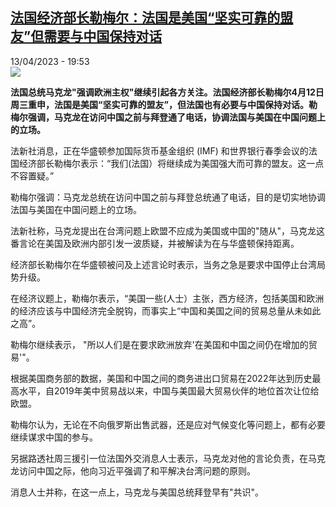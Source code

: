 <!--1681409704000-->
[法国经济部长勒梅尔：法国是美国“坚实可靠的盟友”但需要与中国保持对话](https://www.rfi.fr/cn/%E4%B8%AD%E5%9B%BD/20230413-%E6%B3%95%E5%9B%BD%E7%BB%8F%E6%B5%8E%E9%83%A8%E9%95%BF%E5%8B%92%E6%A2%85%E5%B0%94-%E6%B3%95%E5%9B%BD%E6%98%AF%E7%BE%8E%E5%9B%BD-%E5%9D%9A%E5%AE%9E%E5%8F%AF%E9%9D%A0%E7%9A%84%E7%9B%9F%E5%8F%8B-%E4%BD%86%E9%9C%80%E8%A6%81%E4%B8%8E%E4%B8%AD%E5%9B%BD%E4%BF%9D%E6%8C%81%E5%AF%B9%E8%AF%9D)
------

<div>13/04/2023 - 19:53</div><img src="https://s.rfi.fr/media/display/4780ebf2-d977-11ed-8a82-005056bfb2b6/w:1280/p:16x9/2023-04-12T173826Z_1317830607_RC22D0AB6Q7R_RTRMADP_3_IMF-WORLDBANK.JPG"><p><strong>法国总统马克龙"强调欧洲主权"继续引起各方关注。法国经济部长勒梅尔4月12日周三重申，法国是美国“坚实可靠的盟友”，但法国也有必要与中国保持对话。勒梅尔强调，马克龙在访问中国之前与拜登通了电话，协调法国与美国在中国问题上的立场。                    </strong></p><div><p>法新社消息，正在华盛顿参加国际货币基金组织 (IMF) 和世界银行春季会议的法国经济部长勒梅尔表示：“我们(法国）将继续成为美国强大而可靠的盟友。这一点不容置疑。”</p><p>勒梅尔强调：马克龙总统在访问中国之前与拜登总统通了电话，目的是切实地协调法国与美国在中国问题上的立场。</p><p>法新社称，马克龙提出在台湾问题上欧盟不应成为美国或中国的"随从"，马克龙这番言论在美国及欧洲内部引发一波质疑，并被解读为在与华盛顿保持距离。</p><p>经济部长勒梅尔在华盛顿被问及上述言论时表示，当务之急是要求中国停止台湾局势升级。</p><p>在经济议题上，勒梅尔表示，“美国一些(人士）主张，西方经济，包括美国和欧洲的经济应该与中国经济完全脱钩，而事实上“中国和美国之间的贸易总量从未如此之高”。</p><p>勒梅尔继续表示， "所以人们是在要求欧洲放弃'在美国和中国之间仍在增加的贸易'"。</p><p>根据美国商务部的数据，美国和中国之间的商务进出口贸易在2022年达到历史最高水平，自2019年美中贸易战以来，中国与美国最大贸易伙伴的地位首次让位给欧盟。</p><p>勒梅尔认为，无论在不向俄罗斯出售武器，还是应对气候变化等问题上，都有必要继续谋求中国的参与。</p><p>另据路透社周三援引一位法国外交消息人士表示，马克龙对他的言论负责，在马克龙访问中国之际，他向习近平强调了和平解决台湾问题的原则。</p><p>消息人士并称，在这一点上，马克龙与美国总统拜登早有"共识"。</p><div data-selfpromo-newsletter></div><div data-selfpromo-app></div></div>
